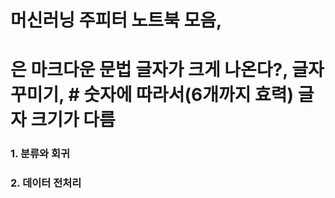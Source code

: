 # 머신러닝 주피터 노트북 모음,
# 은 마크다운 문법 글자가 크게 나온다?, 글자 꾸미기, # 숫자에 따라서(6개까지 효력) 글자 크기가 다름
### 1. 분류와 회귀
### 2. 데이터 전처리
